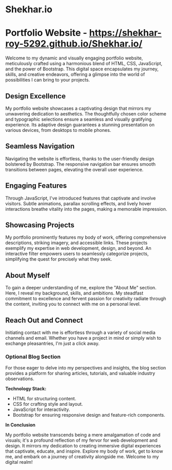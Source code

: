 # Shekhar.io
# Portfolio Website - https://shekhar-roy-5292.github.io/Shekhar.io/

Welcome to my dynamic and visually engaging portfolio website, meticulously crafted using a harmonious blend of HTML, CSS, JavaScript, and the power of Bootstrap. This digital space encapsulates my journey, skills, and creative endeavors, offering a glimpse into the world of possibilities I can bring to your projects.

## Design Excellence

My portfolio website showcases a captivating design that mirrors my unwavering dedication to aesthetics. The thoughtfully chosen color scheme and typographic selections ensure a seamless and visually gratifying experience. Its adaptive design guarantees a stunning presentation on various devices, from desktops to mobile phones.

## Seamless Navigation

Navigating the website is effortless, thanks to the user-friendly design bolstered by Bootstrap. The responsive navigation bar ensures smooth transitions between pages, elevating the overall user experience.

## Engaging Features

Through JavaScript, I've introduced features that captivate and involve visitors. Subtle animations, parallax scrolling effects, and lively hover interactions breathe vitality into the pages, making a memorable impression.

## Showcasing Projects

My portfolio prominently features my body of work, offering comprehensive descriptions, striking imagery, and accessible links. These projects exemplify my expertise in web development, design, and beyond. An interactive filter empowers users to seamlessly categorize projects, simplifying the quest for precisely what they seek.

## About Myself

To gain a deeper understanding of me, explore the "About Me" section. Here, I reveal my background, skills, and ambitions. My steadfast commitment to excellence and fervent passion for creativity radiate through the content, inviting you to connect with me on a personal level.

## Reach Out and Connect

Initiating contact with me is effortless through a variety of social media channels and email. Whether you have a project in mind or simply wish to exchange pleasantries, I'm just a click away.

### Optional Blog Section

For those eager to delve into my perspectives and insights, the blog section provides a platform for sharing articles, tutorials, and valuable industry observations.

**Technology Stack:**
- HTML for structuring content.
- CSS for crafting style and layout.
- JavaScript for interactivity.
- Bootstrap for ensuring responsive design and feature-rich components.

**In Conclusion**

My portfolio website transcends being a mere amalgamation of code and visuals; it's a profound reflection of my fervor for web development and design. It mirrors my dedication to creating immersive digital experiences that captivate, educate, and inspire. Explore my body of work, get to know me, and embark on a journey of creativity alongside me. Welcome to my digital realm!
